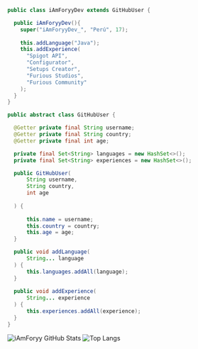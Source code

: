 ```java
public class iAmForyyDev extends GitHubUser {

  public iAmForyyDev(){
    super("iAmForyyDev_", "Perú", 17);
    
    this.addLanguage("Java"); 
    this.addExperience(
      "Spigot API", 
      "Configurator", 
      "Setups Creator",
      "Furious Studios",
      "Furious Community"
    );
  }
}

public abstract class GitHubUser {

  @Getter private final String username;
  @Getter private final String country;
  @Getter private final int age;

  private final Set<String> languages = new HashSet<>();
  private final Set<String> experiences = new HashSet<>();

  public GitHubUser(
      String username, 
      String country, 
      int age
      
  ) {
  
      this.name = username;
      this.country = country;
      this.age = age;
  }

  public void addLanguage(
      String... language
  ) {
      this.languages.addAll(language);
  }
  
  public void addExperience(
      String... experience
  ) {
      this.experiences.addAll(experience);
  }
}
```
![iAmForyy GitHub Stats](https://github-readme-stats.vercel.app/api?username=iAmForyy&show_icons=true&theme=tokyonight) ![Top Langs](https://github-readme-stats.vercel.app/api/top-langs/?username=iAmForyy&theme=tokyonight)
 
